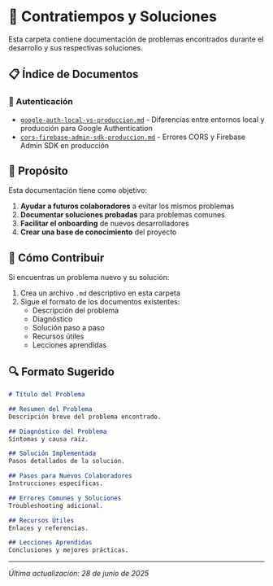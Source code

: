 # 📁 Contratiempos y Soluciones

Esta carpeta contiene documentación de problemas encontrados durante el desarrollo y sus respectivas soluciones.

## 📋 Índice de Documentos

### 🔐 Autenticación
- [`google-auth-local-vs-produccion.md`](./google-auth-local-vs-produccion.md) - Diferencias entre entornos local y producción para Google Authentication
- [`cors-firebase-admin-sdk-produccion.md`](./cors-firebase-admin-sdk-produccion.md) - Errores CORS y Firebase Admin SDK en producción

## 🎯 Propósito

Esta documentación tiene como objetivo:

1. **Ayudar a futuros colaboradores** a evitar los mismos problemas
2. **Documentar soluciones probadas** para problemas comunes
3. **Facilitar el onboarding** de nuevos desarrolladores
4. **Crear una base de conocimiento** del proyecto

## 📝 Cómo Contribuir

Si encuentras un problema nuevo y su solución:

1. Crea un archivo `.md` descriptivo en esta carpeta
2. Sigue el formato de los documentos existentes:
   - Descripción del problema
   - Diagnóstico
   - Solución paso a paso
   - Recursos útiles
   - Lecciones aprendidas

## 🔍 Formato Sugerido

```markdown
# Título del Problema

## Resumen del Problema
Descripción breve del problema encontrado.

## Diagnóstico del Problema
Síntomas y causa raíz.

## Solución Implementada
Pasos detallados de la solución.

## Pasos para Nuevos Colaboradores
Instrucciones específicas.

## Errores Comunes y Soluciones
Troubleshooting adicional.

## Recursos Útiles
Enlaces y referencias.

## Lecciones Aprendidas
Conclusiones y mejores prácticas.
```

---

*Última actualización: 28 de junio de 2025*
